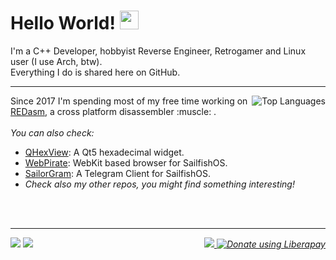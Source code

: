 <h1>Hello World! <img src="https://raw.githubusercontent.com/MartinHeinz/MartinHeinz/master/wave.gif" width="30px"></h1>
I'm a C++ Developer, hobbyist Reverse Engineer, Retrogamer and Linux user (I use Arch, btw).<br>
Everything I do is shared here on GitHub.<br>
<hr>
<a href="https://github.com/anuraghazra/github-readme-stats">
  <img align="right" src="https://github-readme-stats.vercel.app/api/top-langs/?username=dax89" alt="Top Languages">
</a>
<p align="left">
Since 2017 I'm spending most of my free time working on <a href="https://github.com/REDasmOrg/REDasm/tree/master">REDasm</a>, a cross platform disassembler :muscle: .<br>
<br>
<i>You can also check:</i>
<ul>
<li><a href="https://github.com/Dax89/QHexView">QHexView</a>: A Qt5 hexadecimal widget.</li>
<li><a href="https://github.com/Dax89/WebPirate">WebPirate</a>: WebKit based browser for SailfishOS.</li>
<li><a href="https://github.com/QtGram/harbour-sailorgram">SailorGram</a>: A Telegram Client for SailfishOS.</li>
<li><i>Check also my other repos, you might find something interesting!</li>
</ul>
<br>
<br>
<hr>
<div style="float: left">
<a href="https://twitter.com/dax89"><img src="http://i.imgur.com/tXSoThF.png"></a>
<a href="https://twitter.com/dax89"><img src="http://i.imgur.com/tXSoThF.png"></a>
</div>
<div style="float: right; text-align: right">
<a href="https://ko-fi.com/K3K12VGAP">
  <img src="https://www.ko-fi.com/img/githubbutton_sm.svg">
</a>
<a href="https://liberapay.com/Dax89/donate">
  <img alt="Donate using Liberapay" src="https://liberapay.com/assets/widgets/donate.svg">
</a>
</div>
